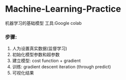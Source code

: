 # Machine-Learning-Practice
机器学习的基础模型
工具:Google colab

### 步骤:
1. 人为设置真实数据(监督学习)
2. 初始化模型参数和超参数
3. 建立模型: cost function + gradient
4. 训练: gradient descent iteration (through predict)
5. 可视化结果
